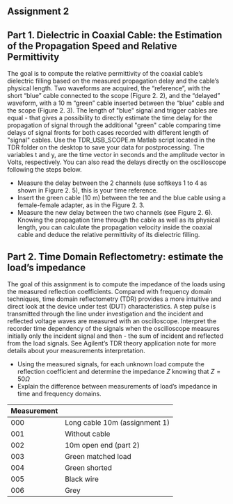 ## Assignment 2
## Part 1. Dielectric in Coaxial Cable: the Estimation of the Propagation Speed and Relative Permittivity
The goal is to compute the relative permittivity of the coaxial cable’s dielectric filling based on the
measured propagation delay and the cable’s physical length.
Two waveforms are acquired, the “reference”, with the short “blue” cable connected to the scope
(Figure 2. 2), and the “delayed” waveform, with a 10 m “green” cable inserted between the “blue”
cable and the scope (Figure 2. 3). The length of "blue" signal and trigger cables are equal - that gives a
possibility to directly estimate the time delay for the propagation of signal through the additional
"green" cable comparing time delays of signal fronts for both cases recorded with different length of
"signal" cables.
Use the TDR_USB_SCOPE.m Matlab script located in the TDR folder on the desktop to save your data
for postprocessing. The variables t and y, are the time vector in seconds and the amplitude vector in
Volts, respectively.
You can also read the delays directly on the oscilloscope following the steps below.
- Measure the delay between the 2 channels (use softkeys 1 to 4 as shown in Figure 2. 5), this is
your time reference.
- Insert the green cable (10 m) between the tee and the blue cable using a female-female
adapter, as in the Figure 2. 3.
- Measure the new delay between the two channels (see Figure 2. 6).
Knowing the propagation time through the cable as well as its physical length, you can calculate the
propagation velocity inside the coaxial cable and deduce the relative permittivity of its dielectric filling.
## Part 2. Time Domain Reflectometry: estimate the load’s impedance
The goal of this assignment is to compute the impedance of the loads using the measured reflection
coefficients. Compared with frequency domain techniques, time domain reflectometry (TDR) provides
a more intuitive and direct look at the device under test (DUT) characteristics. A step pulse is
transmitted through the line under investigation and the incident and reflected voltage waves are
measured with an oscilloscope. Interpret the recorder time dependency of the signals when the
oscilloscope measures initially only the incident signal and then - the sum of incident and reflected
from the load signals. See Agilent’s TDR theory application note for more details about your
measurements interpretation.
- Using the measured signals, for each unknown load compute the reflection coefficient and determine the impedance $Z$ knowing that $Z =50Ω$ 
- Explain the difference between measurements of load’s impedance in time and frequency domains.


| Measurement |                               |
| ----------- | ----------------------------- |
| 000         | Long cable 10m (assignment 1) |
| 001         | Without cable                 |
| 002         | 10m open end (part 2)         |
| 003         | Green matched load            |
| 004         | Green shorted                 |
| 005         | Black wire                    |
| 006         | Grey                          |
